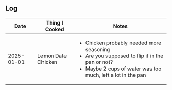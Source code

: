 
## Log

| Date       | Thing I Cooked                            | Notes   |
| ----       | --------------                            | -----   |
| 2025-01-01 | Lemon Date Chicken     | <ul><li>Chicken probably needed more seasoning</li><li>Are you supposed to flip it in the pan or not?</li><li>Maybe 2 cups of water was too much, left a lot in the pan</li></ul> |
